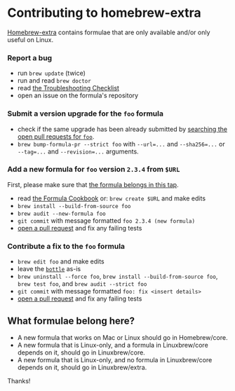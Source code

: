 # Contributing to homebrew-extra

[Homebrew-extra](https://github.com/Linuxbrew/homebrew-extra) contains formulae that are only available and/or only useful on Linux.

### Report a bug

* run `brew update` (twice)
* run and read `brew doctor`
* read [the Troubleshooting Checklist](http://docs.brew.sh/Troubleshooting.html)
* open an issue on the formula's repository

### Submit a version upgrade for the `foo` formula

* check if the same upgrade has been already submitted by [searching the open pull requests for `foo`](https://github.com/Linuxbrew/homebrew-extra/pulls?utf8=✓&q=is%3Apr+is%3Aopen+foo).
* `brew bump-formula-pr --strict foo` with `--url=...` and `--sha256=...` or `--tag=...` and `--revision=...` arguments.

### Add a new formula for `foo` version `2.3.4` from `$URL`

First, please make sure that [the formula belongs in this tap](#what-formulae-belong-here).

* read [the Formula Cookbook](http://docs.brew.sh/Formula-Cookbook.html) or: `brew create $URL` and make edits
* `brew install --build-from-source foo`
* `brew audit --new-formula foo`
* `git commit` with message formatted `foo 2.3.4 (new formula)`
* [open a pull request](http://docs.brew.sh/How-To-Open-a-Homebrew-Pull-Request.html) and fix any failing tests

### Contribute a fix to the `foo` formula

* `brew edit foo` and make edits
* leave the [`bottle`](http://www.rubydoc.info/github/Homebrew/brew/master/Formula#bottle-class_method) as-is
* `brew uninstall --force foo`, `brew install --build-from-source foo`, `brew test foo`, and `brew audit --strict foo`
* `git commit` with message formatted `foo: fix <insert details>`
* [open a pull request](http://docs.brew.sh/How-To-Open-a-Homebrew-Pull-Request.html) and fix any failing tests

## What formulae belong here?

* A new formula that works on Mac or Linux should go in Homebrew/core.
* A new formula that is Linux-only, and a formula in Linuxbrew/core depends on it, should go in Linuxbrew/core.
* A new formula that is Linux-only, and no formula in Linuxbrew/core depends on it, should go in Linuxbrew/extra.

Thanks!
